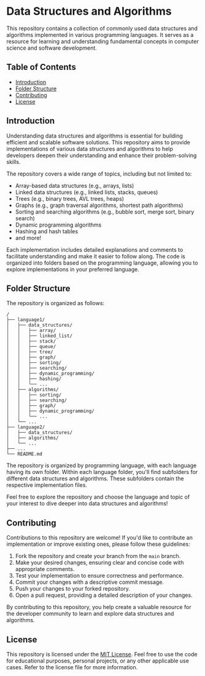 # Data Structures and Algorithms

This repository contains a collection of commonly used data structures and algorithms implemented in various programming languages. It serves as a resource for learning and understanding fundamental concepts in computer science and software development.

## Table of Contents

- [Introduction](#introduction)
- [Folder Structure](#folder-structure)
- [Contributing](#contributing)
- [License](#license)

## Introduction

Understanding data structures and algorithms is essential for building efficient and scalable software solutions. This repository aims to provide implementations of various data structures and algorithms to help developers deepen their understanding and enhance their problem-solving skills.

The repository covers a wide range of topics, including but not limited to:

- Array-based data structures (e.g., arrays, lists)
- Linked data structures (e.g., linked lists, stacks, queues)
- Trees (e.g., binary trees, AVL trees, heaps)
- Graphs (e.g., graph traversal algorithms, shortest path algorithms)
- Sorting and searching algorithms (e.g., bubble sort, merge sort, binary search)
- Dynamic programming algorithms
- Hashing and hash tables
- and more!

Each implementation includes detailed explanations and comments to facilitate understanding and make it easier to follow along. The code is organized into folders based on the programming language, allowing you to explore implementations in your preferred language.

## Folder Structure

The repository is organized as follows:

```
/
├── language1/
│   ├── data_structures/
│   │   ├── array/
│   │   ├── linked_list/
│   │   ├── stack/
│   │   ├── queue/
│   │   ├── tree/
│   │   ├── graph/
│   │   ├── sorting/
│   │   ├── searching/
│   │   ├── dynamic_programming/
│   │   ├── hashing/
│   │   └── ...
│   ├── algorithms/
│   │   ├── sorting/
│   │   ├── searching/
│   │   ├── graph/
│   │   ├── dynamic_programming/
│   │   └── ...
│   └── ...
├── language2/
│   ├── data_structures/
│   ├── algorithms/
│   └── ...
├── ...
└── README.md
```

The repository is organized by programming language, with each language having its own folder. Within each language folder, you'll find subfolders for different data structures and algorithms. These subfolders contain the respective implementation files.

Feel free to explore the repository and choose the language and topic of your interest to dive deeper into data structures and algorithms!

## Contributing

Contributions to this repository are welcome! If you'd like to contribute an implementation or improve existing ones, please follow these guidelines:

1. Fork the repository and create your branch from the `main` branch.
2. Make your desired changes, ensuring clear and concise code with appropriate comments.
3. Test your implementation to ensure correctness and performance.
4. Commit your changes with a descriptive commit message.
5. Push your changes to your forked repository.
6. Open a pull request, providing a detailed description of your changes.

By contributing to this repository, you help create a valuable resource for the developer community to learn and explore data structures and algorithms.

## License

This repository is licensed under the [MIT License](LICENSE). Feel free to use the code for educational purposes, personal projects, or any other applicable use cases. Refer to the license file for more information.